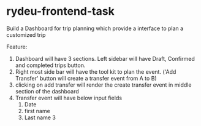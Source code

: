# rydeu-frontend-task
Build a Dashboard for trip planning which provide a interface to plan a customized trip

Feature:
  1. Dashboard will have 3 sections. Left sidebar will have Draft, Confirmed and completed trips button.
  2. Right most side bar will have the tool kit to plan the event. ('Add Transfer' button will create a transfer event from A to B)
  3. clicking on add transfer will render the create transfer event in middle section of the dashboard
  4. Transfer event will have below input fields
      1. Date
      2. first name
      3. Last name
      3 
